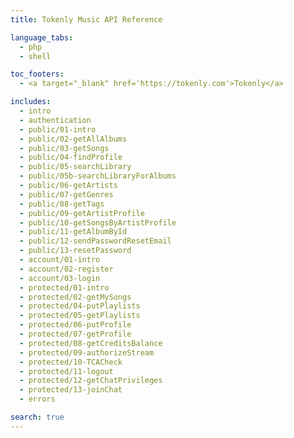 ```yaml
---
title: Tokenly Music API Reference

language_tabs:
  - php
  - shell

toc_footers:
  - <a target="_blank" href='https://tokenly.com'>Tokenly</a>

includes:
  - intro
  - authentication
  - public/01-intro
  - public/02-getAllAlbums
  - public/03-getSongs
  - public/04-findProfile
  - public/05-searchLibrary
  - public/05b-searchLibraryForAlbums
  - public/06-getArtists
  - public/07-getGenres
  - public/08-getTags
  - public/09-getArtistProfile
  - public/10-getSongsByArtistProfile
  - public/11-getAlbumById
  - public/12-sendPasswordResetEmail
  - public/13-resetPassword
  - account/01-intro
  - account/02-register
  - account/03-login
  - protected/01-intro
  - protected/02-getMySongs
  - protected/04-putPlaylists
  - protected/05-getPlaylists
  - protected/06-putProfile
  - protected/07-getProfile
  - protected/08-getCreditsBalance
  - protected/09-authorizeStream
  - protected/10-TCACheck
  - protected/11-logout
  - protected/12-getChatPrivileges
  - protected/13-joinChat
  - errors

search: true
---
```


